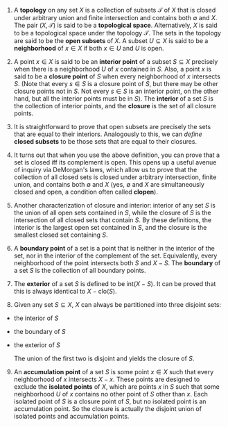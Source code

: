 1. A **topology** on any set $X$ is a collection of subsets $\mathcal{T}$ of $X$ that is closed under arbitrary union and finite intersection and contains both $\emptyset$ and $X$. The pair $(X, \mathcal{T})$ is said to be a **topological space**. Alternatively, $X$ is said to be a topological space under the topology $\mathcal{T}$. The sets in the topology are said to be the **open subsets** of $X$. A subset $U \subseteq X$ is said to be a **neighborhood** of $x \in X$ if both $x \in U$ and $U$ is open.

2. A point $x \in X$ is said to be an **interior point** of a subset $S \subseteq X$ precisely when there is a neighborhood $U$ of $x$ contained in $S$. Also, a point $x$ is said to be a **closure point** of $S$ when every neighborhood of $x$ intersects $S$. (Note that every $s \in S$ is a closure point of $S$, but there may be other closure points not in $S$. Not every $s \in S$ is an interior point, on the other hand, but all the interior points must be in $S$). The **interior** of a set $S$ is the collection of interior points, and the **closure** is the set of all closure points.

3. It is straightforward to prove that open subsets are precisely the sets that are equal to their interiors. Analogously to this, we can *define* **closed subsets** to be those sets that are equal to their closures.

4. It turns out that when you use the above definition, you can prove that a set is closed iff its complement is open. This opens up a useful avenue of inquiry via DeMorgan's laws, which allow us to prove that the collection of all closed sets is closed under arbitrary intersection, finite union, and contains both $\emptyset$ and $X$ (yes, $\emptyset$ and $X$ are simultaneously closed and open, a condition often called **clopen**).

5. Another characterization of closure and interior: interior of any set $S$ is the union of all open sets contained in $S$, while the closure of $S$ is the intersection of all closed sets that contain $S$. By these definitions, the interior is the largest open set contained in $S$, and the closure is the smallest closed set containing $S$.

6. A **boundary point** of a set is a point that is neither in the interior of the set, nor in the interior of the complement of the set. Equivalently, every neighborhood of the point intersects both $S$ and $X - S$. The **boundary** of a set $S$ is the collection of all boundary points.

7. The **exterior** of a set $S$ is defined to be $\text{int}(X - S)$. It can be proved that this is always identical to $X - \text{clo}(S)$.

8. Given any set $S \subseteq X$, $X$ can always be partitioned into three disjoint sets:

 - the interior of $S$
 - the boundary of $S$
 - the exterior of $S$
    
    The union of the first two is disjoint and yields the closure of $S$.

9. An **accumulation point** of a set $S$ is some point $x \in X$ such that every neighborhood of $x$ intersects $X - x$. These points are designed to exclude the **isolated points** of $X$, which are points $x$ in $S$ such that some neighborhood $U$ of $x$ contains no other point of $S$ other than $x$. Each isolated point of $S$ is a closure point of $S$, but no isolated point is an accumulation point. So the closure is actually the disjoint union of isolated points and accumulation points.
